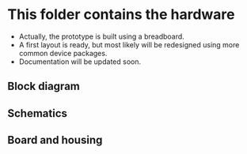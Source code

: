 # This folder contains the hardware

- Actually, the prototype is built using a breadboard.
- A first layout is ready, but most likely will be redesigned using more common device packages.
- Documentation will be updated soon.

## Block diagram

## Schematics

## Board and housing
